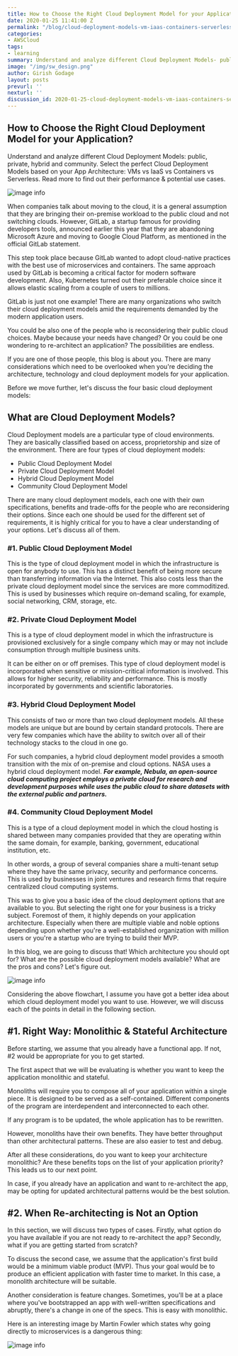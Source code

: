 ```yaml
---
title: How to Choose the Right Cloud Deployment Model for your Application?
date: 2020-01-25 11:41:00 Z
permalink: "/blog/cloud-deployment-models-vm-iaas-containers-serverless"
categories:
- AWSCloud
tags:
- learning
summary: Understand and analyze different Cloud Deployment Models- public, private, hybrid and community. Select the perfect Cloud Deployment Models based on your App Architecture,VMs vs IaaS vs Containers vs Serverless. Read more to find out their performance & potential use cases.
image: "/img/sw_design.png"
author: Girish Godage
layout: posts
prevurl: ''
nexturl: ''
discussion_id: 2020-01-25-cloud-deployment-models-vm-iaas-containers-serverless
---
```


## How to Choose the Right Cloud Deployment Model for your Application?

Understand and analyze different Cloud Deployment Models: public, private, hybrid and community. Select the perfect Cloud Deployment Models based on your App Architecture: VMs vs IaaS vs Containers vs Serverless. Read more to find out their performance & potential use cases.

![image info](/img/awscloud/17/cover-image4.png)

When companies talk about moving to the cloud, it is a general assumption that they are bringing their on-premise workload to the public cloud and not switching clouds. However, GitLab, a startup famous for providing developers tools, announced earlier this year that they are abandoning Microsoft Azure and moving to Google Cloud Platform, as mentioned in the official GitLab statement.

This step took place because GitLab wanted to adopt cloud-native practices with the best use of microservices and containers. The same approach used by GitLab is becoming a critical factor for modern software development. Also, Kubernetes turned out their preferable choice since it allows elastic scaling from a couple of users to millions.

GitLab is just not one example! There are many organizations who switch their cloud deployment models amid the requirements demanded by the modern application users.

You could be also one of the people who is reconsidering their public cloud choices. Maybe because your needs have changed? Or you could be one wondering to re-architect an application? The possibilities are endless.

If you are one of those people, this blog is about you. There are many considerations which need to be overlooked when you're deciding the architecture, technology and cloud deployment models for your application.

Before we move further, let's discuss the four basic cloud deployment models:

## What are Cloud Deployment Models?

Cloud Deployment models are a particular type of cloud environments. They are basically classified based on access, proprietorship and size of the environment. There are four types of cloud deployment models: 

* Public Cloud Deployment Model
* Private Cloud Deployment Model
* Hybrid Cloud Deployment Model
* Community Cloud Deployment Model 

There are many cloud deployment models, each one with their own specifications, benefits and trade-offs for the people who are reconsidering their options. Since each one should be used for the different set of requirements, it is highly critical for you to have a clear understanding of your options. Let's discuss all of them.

### #1. Public Cloud Deployment Model
This is the type of cloud deployment model in which the infrastructure is open for anybody to use. This has a distinct benefit of being more secure than transferring information via the Internet. This also costs less than the private cloud deployment model since the services are more commoditized. This is used by businesses which require on-demand scaling, for example, social networking, CRM, storage, etc.

###  #2. Private Cloud Deployment Model
This is a type of cloud deployment model in which the infrastructure is provisioned exclusively for a single company which may or may not include consumption through multiple business units.

It can be either on or off premises. This type of cloud deployment model is incorporated when sensitive or mission-critical information is involved. This allows for higher security, reliability and performance. This is mostly incorporated by governments and scientific laboratories.

###  #3. Hybrid Cloud Deployment Model
This consists of two or more than two cloud deployment models. All these models are unique but are bound by certain standard protocols. There are very few companies which have the ability to switch over all of their technology stacks to the cloud in one go.

For such companies, a hybrid cloud deployment model provides a smooth transition with the mix of on-premise and cloud options. NASA uses a hybrid cloud deployment model. ***For example, Nebula, an open-source cloud computing project employs a private cloud for research and development purposes while uses the public cloud to share datasets with the external public and partners.***

### #4. Community Cloud Deployment Model
This is a type of a cloud deployment model in which the cloud hosting is shared between many companies provided that they are operating within the same domain, for example, banking, government, educational institution, etc.

In other words, a group of several companies share a multi-tenant setup where they have the same privacy, security and performance concerns. This is used by businesses in joint ventures and research firms that require centralized cloud computing systems.

This was to give you a basic idea of the cloud deployment options that are available to you. But selecting the right one for your business is a tricky subject. Foremost of them, it highly depends on your application architecture. Especially when there are multiple viable and noble options depending upon whether you're a well-established organization with million users or you're a startup who are trying to build their MVP.

In this blog, we are going to discuss that! Which architecture you should opt for? What are the possible cloud deployment models available? What are the pros and cons? Let's figure out.

![image info](/img/awscloud/17/4-1.png)

Considering the above flowchart, I assume you have got a better idea about which cloud deployment model you want to use. However, we will discuss each of the points in detail in the following section.

## #1. Right Way: Monolithic & Stateful Architecture
Before starting, we assume that you already have a functional app. If not, #2 would be appropriate for you to get started.

The first aspect that we will be evaluating is whether you want to keep the application monolithic and stateful.

Monoliths will require you to compose all of your application within a single piece. It is designed to be served as a self-contained. Different components of the program are interdependent and interconnected to each other.

If any program is to be updated, the whole application has to be rewritten.

However, monoliths have their own benefits. They have better throughput than other architectural patterns. These are also easier to test and debug.

After all these considerations, do you want to keep your architecture monolithic? Are these benefits tops on the list of your application priority? This leads us to our next point.

In case, if you already have an application and want to re-architect the app, may be opting for updated architectural patterns would be the best solution.

## #2. When Re-architecting is Not an Option
In this section, we will discuss two types of cases. Firstly, what option do you have available if you are not ready to re-architect the app? Secondly, what if you are getting started from scratch?

To discuss the second case, we assume that the application's first build would be a minimum viable product (MVP). Thus your goal would be to produce an efficient application with faster time to market. In this case, a monolith architecture will be suitable.

Another consideration is feature changes. Sometimes, you'll be at a place where you've bootstrapped an app with well-written specifications and abruptly, there's a change in one of the specs. This is easy with monolithic. 

Here is an interesting image by Martin Fowler which states why going directly to microservices is a dangerous thing:

![image info](/img/awscloud/17/path.png)



